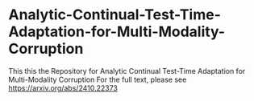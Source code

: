 # Analytic-Continual-Test-Time-Adaptation-for-Multi-Modality-Corruption

This this the Repository for Analytic Continual Test-Time Adaptation for Multi-Modality Corruption
For the full text, please see https://arxiv.org/abs/2410.22373
